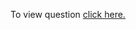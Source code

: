 To view question <a href="https://leetcode.com/problems/linked-list-cycle-ii/" target="_blank">click here.</a>